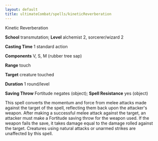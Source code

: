 ```yaml
---
layout: default
title: ultimateCombat/spells/kineticReverberation
---
```

Kinetic Reverberation

**School** transmutation; **Level** alchemist 2, sorcerer/wizard 2

**Casting Time** 1 standard action

**Components** V, S, M (rubber tree sap)

**Range** touch

**Target** creature touched

**Duration** 1 round/level

**Saving Throw** Fortitude negates (object); **Spell Resistance** yes (object)

This spell converts the momentum and force from melee attacks made against the target of the spell, reflecting them back upon the attacker's weapon. After making a successful melee attack against the target, an attacker must make a Fortitude saving throw for the weapon used. If the weapon fails the save, it takes damage equal to the damage rolled against the target. Creatures using natural attacks or unarmed strikes are unaffected by this spell.

